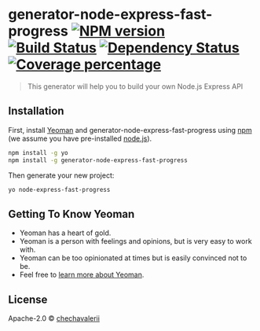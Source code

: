 # generator-node-express-fast-progress [![NPM version][npm-image]][npm-url] [![Build Status][travis-image]][travis-url] [![Dependency Status][daviddm-image]][daviddm-url] [![Coverage percentage][coveralls-image]][coveralls-url]
> This generator will help you to build your own Node.js Express API

## Installation

First, install [Yeoman](http://yeoman.io) and generator-node-express-fast-progress using [npm](https://www.npmjs.com/) (we assume you have pre-installed [node.js](https://nodejs.org/)).

```bash
npm install -g yo
npm install -g generator-node-express-fast-progress
```

Then generate your new project:

```bash
yo node-express-fast-progress
```

## Getting To Know Yeoman

 * Yeoman has a heart of gold.
 * Yeoman is a person with feelings and opinions, but is very easy to work with.
 * Yeoman can be too opinionated at times but is easily convinced not to be.
 * Feel free to [learn more about Yeoman](http://yeoman.io/).

## License

Apache-2.0 © [chechavalerii](https://github.com/ChechaValerii)


[npm-image]: https://badge.fury.io/js/generator-node-express-fast-progress.svg
[npm-url]: https://npmjs.org/package/generator-node-express-fast-progress
[travis-image]: https://travis-ci.com/ChechaValerii/generator-node-express-fast-progress.svg?branch=master
[travis-url]: https://travis-ci.com/ChechaValerii/generator-node-express-fast-progress
[daviddm-image]: https://david-dm.org/ChechaValerii/generator-node-express-fast-progress.svg?theme=shields.io
[daviddm-url]: https://david-dm.org/ChechaValerii/generator-node-express-fast-progress
[coveralls-image]: https://coveralls.io/repos/ChechaValerii/generator-node-express-fast-progress/badge.svg
[coveralls-url]: https://coveralls.io/r/ChechaValerii/generator-node-express-fast-progress
